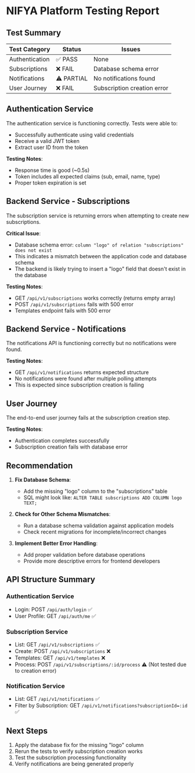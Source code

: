 # NIFYA Platform Testing Report

## Test Summary

| Test Category | Status | Issues |
|---------------|--------|--------|
| Authentication | ✅ PASS | None |
| Subscriptions | ❌ FAIL | Database schema error |
| Notifications | ⚠️ PARTIAL | No notifications found |
| User Journey | ❌ FAIL | Subscription creation error |

## Authentication Service

The authentication service is functioning correctly. Tests were able to:
- Successfully authenticate using valid credentials
- Receive a valid JWT token
- Extract user ID from the token

**Testing Notes**:
- Response time is good (~0.5s)
- Token includes all expected claims (sub, email, name, type)
- Proper token expiration is set

## Backend Service - Subscriptions

The subscription service is returning errors when attempting to create new subscriptions.

**Critical Issue**:
- Database schema error: `column "logo" of relation "subscriptions" does not exist`
- This indicates a mismatch between the application code and database schema
- The backend is likely trying to insert a "logo" field that doesn't exist in the database

**Testing Notes**:
- GET `/api/v1/subscriptions` works correctly (returns empty array)
- POST `/api/v1/subscriptions` fails with 500 error
- Templates endpoint fails with 500 error

## Backend Service - Notifications

The notifications API is functioning correctly but no notifications were found.

**Testing Notes**:
- GET `/api/v1/notifications` returns expected structure
- No notifications were found after multiple polling attempts
- This is expected since subscription creation is failing

## User Journey

The end-to-end user journey fails at the subscription creation step.

**Testing Notes**:
- Authentication completes successfully
- Subscription creation fails with database error

## Recommendation

1. **Fix Database Schema**:
   - Add the missing "logo" column to the "subscriptions" table
   - SQL might look like: `ALTER TABLE subscriptions ADD COLUMN logo TEXT;`

2. **Check for Other Schema Mismatches**:
   - Run a database schema validation against application models
   - Check recent migrations for incomplete/incorrect changes

3. **Implement Better Error Handling**:
   - Add proper validation before database operations
   - Provide more descriptive errors for frontend developers

## API Structure Summary

### Authentication Service
- Login: POST `/api/auth/login` ✅
- User Profile: GET `/api/auth/me` ✅

### Subscription Service
- List: GET `/api/v1/subscriptions` ✅
- Create: POST `/api/v1/subscriptions` ❌
- Templates: GET `/api/v1/templates` ❌
- Process: POST `/api/v1/subscriptions/:id/process` ⚠️ (Not tested due to creation error)

### Notification Service
- List: GET `/api/v1/notifications` ✅
- Filter by Subscription: GET `/api/v1/notifications?subscriptionId=:id` ✅

## Next Steps

1. Apply the database fix for the missing "logo" column
2. Rerun the tests to verify subscription creation works
3. Test the subscription processing functionality 
4. Verify notifications are being generated properly